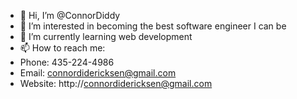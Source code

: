 - 👋 Hi, I’m @ConnorDiddy
- 👀 I’m interested in becoming the best software engineer I can be
- 🌱 I’m currently learning web development
- 📫 How to reach me: 
- Phone: 435-224-4986
- Email: connordidericksen@gmail.com
- Website: http://connordidericksen@gmail.com

